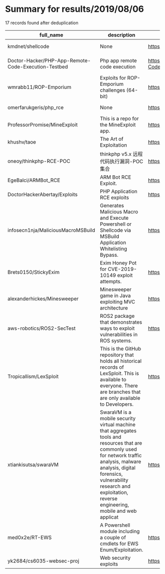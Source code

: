 
# Summary for results/2019/08/06
    
17 records found after deduplication

| full_name | description | html_url | matched_list | matched_count | pushed_at | size | stargazers_count | language | forks_count |
|-----------------------------------------------------|------------------------------------------------------------------------------------------------------------------------------------------------------------------------------------------------------------------------------------------------------------------|------------------------------------------------------------------------|---------------------------|-----------------|---------------------------|--------|--------------------|------------|---------------|
| kmdnet/shellcode | None | https://github.com/kmdnet/shellcode | ['shellcode'] | 1 | 2019-08-06 12:22:51+00:00 | 4 | 0 | C++ | 0 |
| Doctor-Hacker/PHP-App-Remote-Code-Execution-Testbed | Php app remote code execution | https://github.com/Doctor-Hacker/PHP-App-Remote-Code-Execution-Testbed | ['remote code execution'] | 1 | 2019-08-06 10:00:06+00:00 | 119975 | 1 | PHP | 1 |
| wmrabb11/ROP-Emporium | Exploits for ROP-Emporium challenges (64-bit) | https://github.com/wmrabb11/ROP-Emporium | ['exploit'] | 1 | 2019-08-06 19:33:24+00:00 | 5 | 0 | Python | 0 |
| omerfarukgeris/php_rce | None | https://github.com/omerfarukgeris/php_rce | ['rce'] | 1 | 2019-08-06 17:54:46+00:00 | 0 | 0 | | 0 |
| ProfessorPromise/MineExploit | This is a repo for the MineExploit app. | https://github.com/ProfessorPromise/MineExploit | ['exploit'] | 1 | 2019-08-06 17:52:27+00:00 | 0 | 2 | | 0 |
| khushv/taoe | The Art of Exploitation | https://github.com/khushv/taoe | ['exploit'] | 1 | 2019-08-06 10:37:16+00:00 | 1 | 0 | | 0 |
| oneoy/thinkphp-RCE-POC | thinkphp v5.x 远程代码执行漏洞-POC集合 | https://github.com/oneoy/thinkphp-RCE-POC | ['rce', 'rce poc'] | 2 | 2019-08-06 01:24:06+00:00 | 17 | 11 | | 5 |
| EgeBalci/ARMBot_RCE | ARM Bot RCE Exploit. | https://github.com/EgeBalci/ARMBot_RCE | ['exploit', 'rce'] | 2 | 2019-08-06 05:52:10+00:00 | 1 | 7 | Ruby | 4 |
| DoctorHackerAbertay/Exploits | PHP Application RCE exploits | https://github.com/DoctorHackerAbertay/Exploits | ['exploit', 'rce'] | 2 | 2019-08-06 11:07:41+00:00 | 33 | 0 | Python | 0 |
| infosecn1nja/MaliciousMacroMSBuild | Generates Malicious Macro and Execute Powershell or Shellcode via MSBuild Application Whitelisting Bypass. | https://github.com/infosecn1nja/MaliciousMacroMSBuild | ['shellcode'] | 1 | 2019-08-06 08:16:05+00:00 | 29 | 398 | Python | 106 |
| Brets0150/StickyExim | Exim Honey Pot for CVE-2019-10149 exploit attempts. | https://github.com/Brets0150/StickyExim | ['exploit'] | 1 | 2019-08-06 20:21:46+00:00 | 27 | 2 | Shell | 0 |
| alexanderhickes/Minesweeper | Minesweeper game in Java exploiting MVC architecture | https://github.com/alexanderhickes/Minesweeper | ['exploit'] | 1 | 2019-08-06 19:33:52+00:00 | 24 | 0 | Java | 0 |
| aws-robotics/ROS2-SecTest | ROS2 package that demonstrates ways to exploit vulnerabilities in ROS systems. | https://github.com/aws-robotics/ROS2-SecTest | ['exploit'] | 1 | 2019-08-06 16:16:35+00:00 | 305 | 9 | C++ | 1 |
| Tropicallism/LexSploit | This is the GitHub repository that holds all historical records of LexSploit. This is available to everyone. There are branches that are only available to Developers. | https://github.com/Tropicallism/LexSploit | ['sploit'] | 1 | 2019-08-06 21:17:04+00:00 | 4 | 0 | nan | 0 |
| xtiankisutsa/swaraVM | SwaraVM is a mobile security virtual machine that aggregates tools and resources that are commonly used for network traffic analysis, malware analysis, digital forensics, vulnerability research and exploitation, reverse engineering, mobile and web applicat | https://github.com/xtiankisutsa/swaraVM | ['exploit'] | 1 | 2019-08-06 09:10:52+00:00 | 1388 | 18 | | 5 |
| med0x2e/RT-EWS | A Powershell module including a couple of cmdlets for EWS Enum/Exploitation. | https://github.com/med0x2e/RT-EWS | ['exploit'] | 1 | 2019-08-06 12:14:31+00:00 | 53 | 14 | PowerShell | 3 |
| yk2684/cs6035-websec-proj | Web security exploits | https://github.com/yk2684/cs6035-websec-proj | ['exploit'] | 1 | 2019-08-06 01:43:36+00:00 | 856 | 0 | | 1 |
